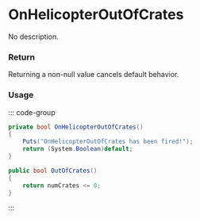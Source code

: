 # OnHelicopterOutOfCrates
<Badge type="info" text="Vehicle"/><Badge type="danger" text="Carbon Compatible"/><Badge type="warning" text="Oxide Compatible"/>
No description.
### Return
Returning a non-null value cancels default behavior.

### Usage
::: code-group
```csharp [Example]
private bool OnHelicopterOutOfCrates()
{
	Puts("OnHelicopterOutOfCrates has been fired!");
	return (System.Boolean)default;
}
```
```csharp [Source — Assembly-CSharp @ CH47HelicopterAIController]
public bool OutOfCrates()
{
	return numCrates <= 0;
}

```
:::
